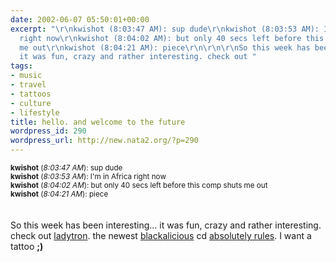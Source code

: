 ```yaml
---
date: 2002-06-07 05:50:01+00:00
excerpt: "\r\nkwishot (8:03:47 AM): sup dude\r\nkwishot (8:03:53 AM): I'm in Africa
  right now\r\nkwishot (8:04:02 AM): but only 40 secs left before this comp shuts
  me out\r\nkwishot (8:04:21 AM): piece\r\n\r\n\r\nSo this week has been interesting...
  it was fun, crazy and rather interesting. check out "
tags:
- music
- travel
- tattoos
- culture
- lifestyle
title: hello. and welcome to the future
wordpress_id: 290
wordpress_url: http://new.nata2.org/?p=290
---
```


<small>
<b>kwishot</b> (<i>8:03:47 AM</i>): sup dude<br/>
<b>kwishot</b> (<i>8:03:53 AM</i>): I'm in Africa right now<br/>
<b>kwishot</b> (<i>8:04:02 AM</i>): but only 40 secs left before this comp shuts me out<br/>
<b>kwishot</b> (<i>8:04:21 AM</i>): piece<br/>
</small><br/>
<br/>
So this week has been interesting... it was fun, crazy and rather interesting. check out <a href="http://www.ladytron.com">ladytron</a>. the newest <a href="http://www.hiphop.net.au/urban-xpressions/blackalicious-bio.html">blackalicious</a> cd <a href="http://www.blackalicious.com/">absolutely rules</a>. I want a tattoo <b>;)</b>